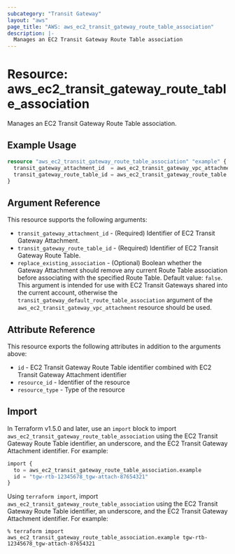 ```yaml
---
subcategory: "Transit Gateway"
layout: "aws"
page_title: "AWS: aws_ec2_transit_gateway_route_table_association"
description: |-
  Manages an EC2 Transit Gateway Route Table association
---
```


# Resource: aws_ec2_transit_gateway_route_table_association

Manages an EC2 Transit Gateway Route Table association.

## Example Usage

```terraform
resource "aws_ec2_transit_gateway_route_table_association" "example" {
  transit_gateway_attachment_id  = aws_ec2_transit_gateway_vpc_attachment.example.id
  transit_gateway_route_table_id = aws_ec2_transit_gateway_route_table.example.id
}
```

## Argument Reference

This resource supports the following arguments:

* `transit_gateway_attachment_id` - (Required) Identifier of EC2 Transit Gateway Attachment.
* `transit_gateway_route_table_id` - (Required) Identifier of EC2 Transit Gateway Route Table.
* `replace_existing_association` - (Optional) Boolean whether the Gateway Attachment should remove any current Route Table association before associating with the specified Route Table. Default value: `false`. This argument is intended for use with EC2 Transit Gateways shared into the current account, otherwise the `transit_gateway_default_route_table_association` argument of the `aws_ec2_transit_gateway_vpc_attachment` resource should be used.

## Attribute Reference

This resource exports the following attributes in addition to the arguments above:

* `id` - EC2 Transit Gateway Route Table identifier combined with EC2 Transit Gateway Attachment identifier
* `resource_id` - Identifier of the resource
* `resource_type` - Type of the resource

## Import

In Terraform v1.5.0 and later, use an `import` block to import `aws_ec2_transit_gateway_route_table_association` using the EC2 Transit Gateway Route Table identifier, an underscore, and the EC2 Transit Gateway Attachment identifier. For example:

```terraform
import {
  to = aws_ec2_transit_gateway_route_table_association.example
  id = "tgw-rtb-12345678_tgw-attach-87654321"
}
```

Using `terraform import`, import `aws_ec2_transit_gateway_route_table_association` using the EC2 Transit Gateway Route Table identifier, an underscore, and the EC2 Transit Gateway Attachment identifier. For example:

```console
% terraform import aws_ec2_transit_gateway_route_table_association.example tgw-rtb-12345678_tgw-attach-87654321
```

